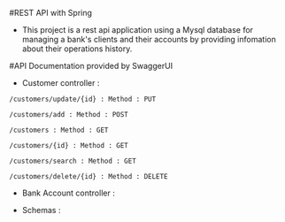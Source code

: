 #REST API with Spring
- This project is a rest api application using a Mysql database for managing a bank's clients and their accounts by providing infomation about their operations history.

#API Documentation provided by SwaggerUI

- Customer controller :

`/customers/update/{id} : Method : PUT`


`/customers/add : Method : POST`


`/customers : Method : GET`


`/customers/{id} : Method : GET`


`/customers/search : Method : GET`


`/customers/delete/{id} : Method : DELETE`

- Bank Account controller :

- Schemas :